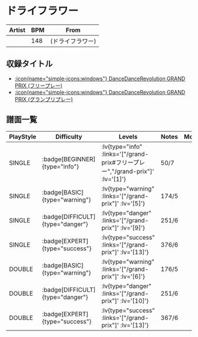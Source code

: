 # ドライフラワー

|Artist|BPM|From|
|------|---|----|
||148|(ドライフラワー)|

## 収録タイトル

- [ :icon{name="simple-icons:windows"} DanceDanceRevolution GRAND PRIX (フリープレー)](/grand-prix#フリープレー)
- [ :icon{name="simple-icons:windows"} DanceDanceRevolution GRAND PRIX (グランプリプレー)](/grand-prix)

## 譜面一覧

|PlayStyle|Difficulty|Levels|Notes|Movie|
|---------|----------|------|-----|-----|
|SINGLE| :badge[BEGINNER]{type="info"} | :lv{type="info" :links='["/grand-prix#フリープレー","/grand-prix"]' :lv='[1]'} |50/7||
|SINGLE| :badge[BASIC]{type="warning"} | :lv{type="warning" :links='["/grand-prix"]' :lv='[5]'} |174/5||
|SINGLE| :badge[DIFFICULT]{type="danger"} | :lv{type="danger" :links='["/grand-prix"]' :lv='[9]'} |251/6||
|SINGLE| :badge[EXPERT]{type="success"} | :lv{type="success" :links='["/grand-prix"]' :lv='[13]'} |376/6||
|DOUBLE| :badge[BASIC]{type="warning"} | :lv{type="warning" :links='["/grand-prix"]' :lv='[6]'} |176/5||
|DOUBLE| :badge[DIFFICULT]{type="danger"} | :lv{type="danger" :links='["/grand-prix"]' :lv='[10]'} |251/6||
|DOUBLE| :badge[EXPERT]{type="success"} | :lv{type="success" :links='["/grand-prix"]' :lv='[13]'} |367/6||
